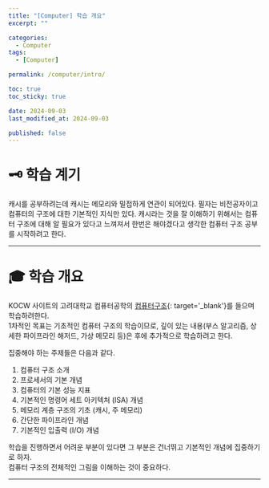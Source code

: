 ```yaml
---
title: "[Computer] 학습 개요"
excerpt: ""

categories:
  - Computer
tags:
  - [Computer]

permalink: /computer/intro/

toc: true
toc_sticky: true

date: 2024-09-03
last_modified_at: 2024-09-03

published: false
---
```

# 🗝️ 학습 계기
캐시를 공부하려는데 캐시는 메모리와 밀접하게 연관이 되어있다. 필자는 비전공자이고 컴퓨터의 구조에 대한 기본적인 지식만 있다. 캐시라는 것을 잘 이해하기 위해서는 컴퓨터 구조에 대해 알 필요가 있다고 느껴져서 한번은 해야겠다고 생각한 컴퓨터 구조 공부를 시작하려고 한다.

---

# 🎓 학습 개요
KOCW 사이트의 고려대학교 컴퓨터공학의 [컴퓨터구조](http://www.kocw.net/home/cview.do?cid=26adea597863b523){: target='_blank'}를 들으며 학습하려한다.   
1차적인 목표는 기초적인 컴퓨터 구조의 학습이므로, 깊이 있는 내용(부스 알고리즘, 상세한 파이프라인 해저드, 가상 메모리 등)은 후에 추가적으로 학습하려고 한다.

집중해야 하는 주제들은 다음과 같다. 
1. 컴퓨터 구조 소개
2. 프로세서의 기본 개념
3. 컴퓨터의 기본 성능 지표
4. 기본적인 명령어 세트 아키텍처 (ISA) 개념
5. 메모리 계층 구조의 기초 (캐시, 주 메모리)
6. 간단한 파이프라인 개념
7. 기본적인 입출력 (I/O) 개념

학습을 진행하면서 어려운 부분이 있다면 그 부분은 건너뛰고 기본적인 개념에 집중하기로 하자.  
컴퓨터 구조의 전체적인 그림을 이해하는 것이 중요하다.

---




